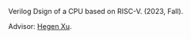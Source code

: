 Verilog Dsign of a CPU based on RISC-V. (2023, Fall).

Advisor: [Hegen Xu](https://see.tongji.edu.cn/info/1388/10381.htm).
